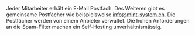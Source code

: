 Jeder Mitarbeiter erhält ein E-Mail Postfach. Des Weiteren gibt es gemeinsame Postfächer wie beispielsweise info@mint-system.ch. Die Postfächer werden von einem Anbieter verwaltet. Die hohen Anforderungen an die Spam-Filter machen ein Self-Hosting unverhältnismässig.